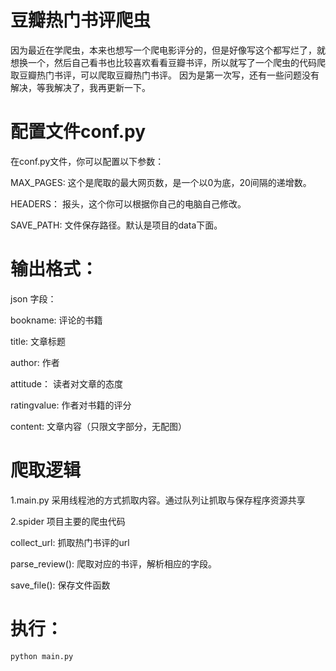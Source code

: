 # 豆瓣热门书评爬虫
因为最近在学爬虫，本来也想写一个爬电影评分的，但是好像写这个都写烂了，就想换一个，然后自己看书也比较喜欢看看豆瓣书评，所以就写了一个爬虫的代码爬取豆瓣热门书评，可以爬取豆瓣热门书评。
因为是第一次写，还有一些问题没有解决，等我解决了，我再更新一下。
# 配置文件conf.py
在conf.py文件，你可以配置以下参数：

MAX_PAGES: 这个是爬取的最大网页数，是一个以0为底，20间隔的递增数。

HEADERS： 报头，这个你可以根据你自己的电脑自己修改。

SAVE_PATH: 文件保存路径。默认是项目的data下面。

# 输出格式：
json
字段：

bookname: 评论的书籍

title: 文章标题

author: 作者

attitude： 读者对文章的态度

ratingvalue: 作者对书籍的评分

content: 文章内容（只限文字部分，无配图）

# 爬取逻辑
1.main.py
采用线程池的方式抓取内容。通过队列让抓取与保存程序资源共享

2.spider
项目主要的爬虫代码

collect_url:
抓取热门书评的url

parse_review():
爬取对应的书评，解析相应的字段。

save_file():
保存文件函数

# 执行：
`python main.py`
